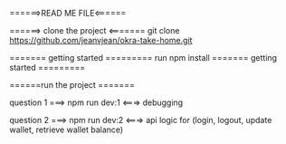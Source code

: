 ======>READ ME FILE<======

======> clone the project <=======
git clone https://github.com/jeanvjean/okra-take-home.git

======= getting started =========
run npm install
======= getting started =========

======run the project =======

question 1 ===> npm run dev:1 <===> debugging

question 2 ===> npm run dev:2 <===> api logic for (login, logout, update wallet, retrieve wallet balance)
